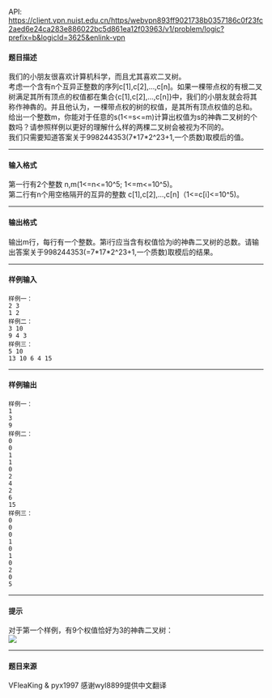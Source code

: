 API: https://client.vpn.nuist.edu.cn/https/webvpn893ff9021738b0357186c0f23fc2aed6e24ca283e886022bc5d861ea12f03963/v1/problem/logic?prefix=b&logicId=3625&enlink-vpn

#### 题目描述

我们的小朋友很喜欢计算机科学，而且尤其喜欢二叉树。  
考虑一个含有n个互异正整数的序列c\[1\],c\[2\],...,c\[n\]。如果一棵带点权的有根二叉树满足其所有顶点的权值都在集合{c\[1\],c\[2\],...,c\[n\]}中，我们的小朋友就会将其称作神犇的。并且他认为，一棵带点权的树的权值，是其所有顶点权值的总和。  
给出一个整数m，你能对于任意的s(1<=s<=m)计算出权值为s的神犇二叉树的个数吗？请参照样例以更好的理解什么样的两棵二叉树会被视为不同的。  
我们只需要知道答案关于998244353(7\*17\*2^23+1,一个质数)取模后的值。  

---

#### 输入格式

第一行有2个整数 n,m(1<=n<=10^5; 1<=m<=10^5)。  
第二行有n个用空格隔开的互异的整数 c\[1\],c\[2\],...,c\[n\]（1<=c\[i\]<=10^5)。  

---

#### 输出格式

输出m行，每行有一个整数。第i行应当含有权值恰为i的神犇二叉树的总数。请输出答案关于998244353(=7\*17\*2^23+1,一个质数)取模后的结果。  

---

#### 样例输入
```
样例一：
2 3
1 2
样例二：
3 10
9 4 3
样例三：
5 10
13 10 6 4 15

```

---

#### 样例输出
```
样例一：
1
3
9
样例二：
0
0
1
1
0
2
4
2
6
15
样例三：
0
0
0
1
0
1
0
2
0
5

```

---

#### 提示

对于第一个样例，有9个权值恰好为3的神犇二叉树：  
![](../file/3625_0.jpg)

---

#### 题目来源

VFleaKing & pyx1997 感谢wyl8899提供中文翻译